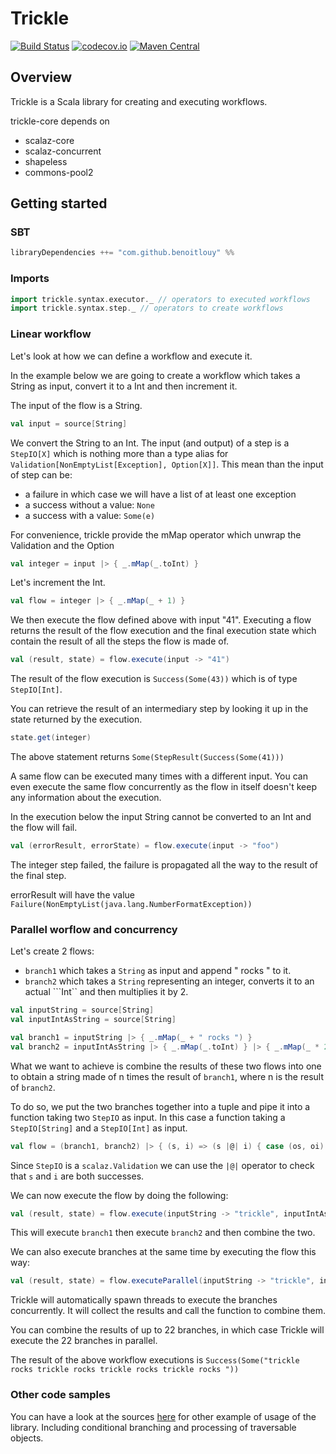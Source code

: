 # Trickle

[![Build Status](https://travis-ci.org/benoitlouy/trickle.svg)](https://travis-ci.org/benoitlouy/trickle.svg?branch=master)
[![codecov.io](http://codecov.io/github/benoitlouy/trickle/coverage.svg?branch=master)](http://codecov.io/github/benoitlouy/trickle?branch=master)
[![Maven Central](https://maven-badges.herokuapp.com/maven-central/com.github.benoitlouy/trickle/badge.svg)](https://maven-badges.herokuapp.com/maven-central/com.github.benoitlouy/trickle)

## Overview

Trickle is a Scala library for creating and executing workflows.

trickle-core depends on

* scalaz-core
* scalaz-concurrent
* shapeless
* commons-pool2

## Getting started

### SBT

```scala
libraryDependencies ++= "com.github.benoitlouy" %% 
```

### Imports

```scala
import trickle.syntax.executor._ // operators to executed workflows
import trickle.syntax.step._ // operators to create workflows
```

### Linear workflow

Let's look at how we can define a workflow and execute it.

In the example below we are going to create a workflow which takes a String as input, convert it to a Int and then increment it.


The input of the flow is a String.

```scala
val input = source[String]
```

We convert the String to an Int.
The input (and output) of a step is a ```StepIO[X]``` which is nothing more than a type alias for ```Validation[NonEmptyList[Exception], Option[X]]```. This mean than the input of step can be:

* a failure in which case we will have a list of at least one exception
* a success without a value: ```None```
* a success with a value: ```Some(e)```

For convenience, trickle provide the mMap operator which unwrap the Validation and the Option

```scala
val integer = input |> { _.mMap(_.toInt) }
```

Let's increment the Int.

```scala
val flow = integer |> { _.mMap(_ + 1) }
```

We then execute the flow defined above with input "41". Executing a flow returns the result of the flow execution and the final execution state which contain the result of all the steps the flow is made of.

```scala
val (result, state) = flow.execute(input -> "41")
```

The result of the flow execution is ```Success(Some(43))``` which is of type ```StepIO[Int]```.

You can retrieve the result of an intermediary step by looking it up in the state returned by the execution.

```scala
state.get(integer)
```

The above statement returns ```Some(StepResult(Success(Some(41)))```

A same flow can be executed many times with a different input. You can even execute the same flow concurrently as the flow in itself doesn't keep any information about the execution.

In the execution below the input String cannot be converted to an Int and the flow will fail.

```scala
val (errorResult, errorState) = flow.execute(input -> "foo")
```

The integer step failed, the failure is propagated all the way to the result of the final step.

errorResult will have the value ```Failure(NonEmptyList(java.lang.NumberFormatException))```

### Parallel worflow and concurrency

Let's create 2 flows:

* ```branch1``` which takes a ```String``` as input and append " rocks " to it.
* ```branch2``` which takes a ```String``` representing an integer, converts it to an actual ```Int`` and then multiplies it by 2.

```scala
val inputString = source[String]
val inputIntAsString = source[String]

val branch1 = inputString |> { _.mMap(_ + " rocks ") }
val branch2 = inputIntAsString |> { _.mMap(_.toInt) } |> { _.mMap(_ * 2) }
```

What we want to achieve is combine the results of these two flows into one to obtain a string made of n times the result of ```branch1```, where n is the result of ```branch2```.

To do so, we put the two branches together into a tuple and pipe it into a function taking two ```StepIO``` as input. In this case a function taking a ```StepIO[String]``` and a ```StepIO[Int]``` as input.

```scala
val flow = (branch1, branch2) |> { (s, i) => (s |@| i) { case (os, oi) => Some(os.get * oi.get) } }
```

Since ```StepIO``` is a ```scalaz.Validation``` we can use the ```|@|``` operator to check that `s` and `i` are both successes.

We can now execute the flow by doing the following:

```scala
val (result, state) = flow.execute(inputString -> "trickle", inputIntAsString -> "2")
```
This will execute `branch1` then execute `branch2` and then combine the two.

We can also execute branches at the same time by executing the flow this way:

```scala
val (result, state) = flow.executeParallel(inputString -> "trickle", inputIntAsString -> "2")
```

Trickle will automatically spawn threads to execute the branches concurrently. It will collect the results and call the function to combine them.

You can combine the results of up to 22 branches, in which case Trickle will execute the 22 branches in parallel.

The result of the above workflow executions is `Success(Some("trickle rocks trickle rocks trickle rocks trickle rocks "))`

### Other code samples
You can have a look at the sources [here](https://github.com/benoitlouy/trickle/tree/master/examples/src/main/scala/trickle) for other example of usage of the library. Including conditional branching and processing of traversable objects.